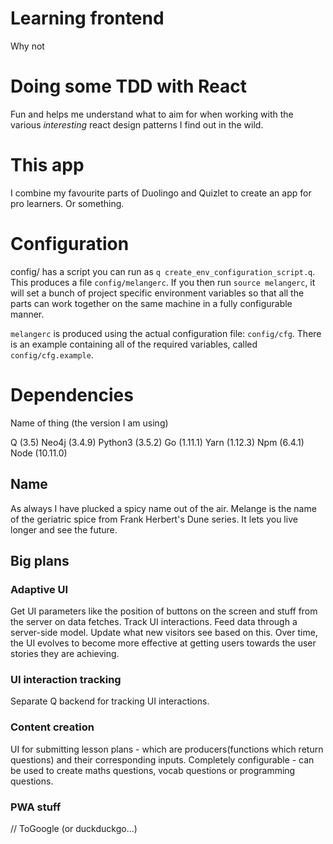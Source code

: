 # Learning frontend

Why not

# Doing some TDD with React

Fun and helps me understand what to aim for when working with the various
*interesting* react design patterns I find out in the wild.

# This app

I combine my favourite parts of Duolingo and Quizlet to create an app for
pro learners. Or something.

# Configuration

config/ has a script you can run as `q create_env_configuration_script.q`. This
produces a file `config/melangerc`. If you then run `source melangerc`, it will set a bunch
of project specific environment variables so that all the parts can work together
on the same machine in a fully configurable manner.

`melangerc` is produced using the actual configuration file: `config/cfg`.
There is an example containing all of the required variables, called
`config/cfg.example`.

# Dependencies

Name of thing (the version I am using)

Q (3.5)
Neo4j (3.4.9)
Python3 (3.5.2)
Go (1.11.1)
Yarn (1.12.3)
Npm (6.4.1)
Node (10.11.0)

## Name

As always I have plucked a spicy name out of the air. Melange is the name of
the geriatric spice from Frank Herbert's Dune series. It lets you live longer
and see the future.

## Big plans

### Adaptive UI

Get UI parameters like the position of buttons on the screen and stuff from the
server on data fetches. Track UI interactions. Feed data through a server-side
model. Update what new visitors see based on this. Over time, the UI evolves to
become more effective at getting users towards the user stories they are
achieving.

### UI interaction tracking

Separate Q backend for tracking UI interactions.

### Content creation

UI for submitting lesson plans - which are producers(functions which return
questions) and their corresponding inputs. Completely configurable - can be used
to create maths questions, vocab questions or programming questions.

### PWA stuff

// ToGoogle (or duckduckgo...)
